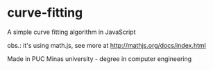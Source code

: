# curve-fitting
A simple curve fitting algorithm in JavaScript


obs.: it's using math.js, see more at http://mathjs.org/docs/index.html


Made in PUC Minas university - degree in computer engineering